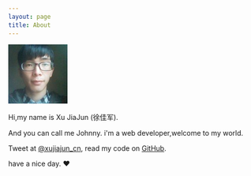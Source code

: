 ```yaml
---
layout: page
title: About
---
```


<img src="/images/me.jpg"></img>

Hi,my name is Xu JiaJun (徐佳军).

And you can call me Johnny.  i'm a web developer,welcome to my world.

Tweet at [@xujiajun_cn](http://twitter.com/xujiajun_cn), read my code on [GitHub](http://github.com/xujiajun).

have a nice day. ♥